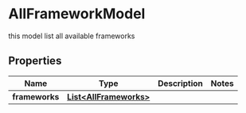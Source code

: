 

# AllFrameworkModel

this model list all available frameworks

## Properties

| Name | Type | Description | Notes |
|------------ | ------------- | ------------- | -------------|
|**frameworks** | [**List&lt;AllFrameworks&gt;**](AllFrameworks.md) |  |  |



